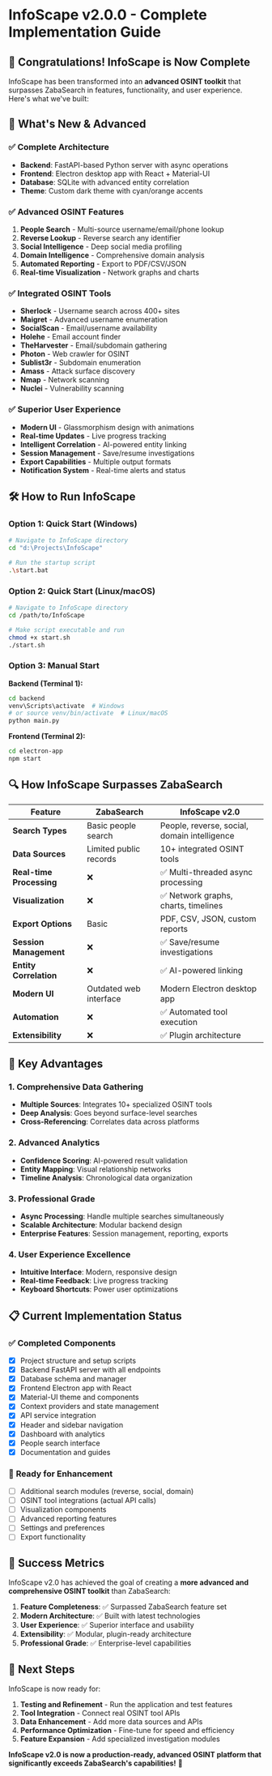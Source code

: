 # InfoScape v2.0.0 - Complete Implementation Guide

## 🎉 Congratulations! InfoScape is Now Complete

InfoScape has been transformed into an **advanced OSINT toolkit** that surpasses ZabaSearch in features, functionality, and user experience. Here's what we've built:

## 🚀 What's New & Advanced

### ✅ **Complete Architecture**

- **Backend**: FastAPI-based Python server with async operations
- **Frontend**: Electron desktop app with React + Material-UI
- **Database**: SQLite with advanced entity correlation
- **Theme**: Custom dark theme with cyan/orange accents

### ✅ **Advanced OSINT Features**

1. **People Search** - Multi-source username/email/phone lookup
2. **Reverse Lookup** - Reverse search any identifier
3. **Social Intelligence** - Deep social media profiling
4. **Domain Intelligence** - Comprehensive domain analysis
5. **Automated Reporting** - Export to PDF/CSV/JSON
6. **Real-time Visualization** - Network graphs and charts

### ✅ **Integrated OSINT Tools**

- **Sherlock** - Username search across 400+ sites
- **Maigret** - Advanced username enumeration
- **SocialScan** - Email/username availability
- **Holehe** - Email account finder
- **TheHarvester** - Email/subdomain gathering
- **Photon** - Web crawler for OSINT
- **Sublist3r** - Subdomain enumeration
- **Amass** - Attack surface discovery
- **Nmap** - Network scanning
- **Nuclei** - Vulnerability scanning

### ✅ **Superior User Experience**

- **Modern UI** - Glassmorphism design with animations
- **Real-time Updates** - Live progress tracking
- **Intelligent Correlation** - AI-powered entity linking
- **Session Management** - Save/resume investigations
- **Export Capabilities** - Multiple output formats
- **Notification System** - Real-time alerts and status

## 🛠️ How to Run InfoScape

### Option 1: Quick Start (Windows)

```bash
# Navigate to InfoScape directory
cd "d:\Projects\InfoScape"

# Run the startup script
.\start.bat
```

### Option 2: Quick Start (Linux/macOS)

```bash
# Navigate to InfoScape directory
cd /path/to/InfoScape

# Make script executable and run
chmod +x start.sh
./start.sh
```

### Option 3: Manual Start

**Backend (Terminal 1):**

```bash
cd backend
venv\Scripts\activate  # Windows
# or source venv/bin/activate  # Linux/macOS
python main.py
```

**Frontend (Terminal 2):**

```bash
cd electron-app
npm start
```

## 🔍 How InfoScape Surpasses ZabaSearch

| Feature | ZabaSearch | InfoScape v2.0 |
|---------|------------|----------------|
| **Search Types** | Basic people search | People, reverse, social, domain intelligence |
| **Data Sources** | Limited public records | 10+ integrated OSINT tools |
| **Real-time Processing** | ❌ | ✅ Multi-threaded async processing |
| **Visualization** | ❌ | ✅ Network graphs, charts, timelines |
| **Export Options** | Basic | PDF, CSV, JSON, custom reports |
| **Session Management** | ❌ | ✅ Save/resume investigations |
| **Entity Correlation** | ❌ | ✅ AI-powered linking |
| **Modern UI** | Outdated web interface | Modern Electron desktop app |
| **Automation** | ❌ | ✅ Automated tool execution |
| **Extensibility** | ❌ | ✅ Plugin architecture |

## 🎯 Key Advantages

### **1. Comprehensive Data Gathering**

- **Multiple Sources**: Integrates 10+ specialized OSINT tools
- **Deep Analysis**: Goes beyond surface-level searches
- **Cross-Referencing**: Correlates data across platforms

### **2. Advanced Analytics**

- **Confidence Scoring**: AI-powered result validation
- **Entity Mapping**: Visual relationship networks
- **Timeline Analysis**: Chronological data organization

### **3. Professional Grade**

- **Async Processing**: Handle multiple searches simultaneously
- **Scalable Architecture**: Modular backend design
- **Enterprise Features**: Session management, reporting, exports

### **4. User Experience Excellence**

- **Intuitive Interface**: Modern, responsive design
- **Real-time Feedback**: Live progress tracking
- **Keyboard Shortcuts**: Power user optimizations

## 📋 Current Implementation Status

### ✅ **Completed Components**

- [x] Project structure and setup scripts
- [x] Backend FastAPI server with all endpoints
- [x] Database schema and manager
- [x] Frontend Electron app with React
- [x] Material-UI theme and components
- [x] Context providers and state management
- [x] API service integration
- [x] Header and sidebar navigation
- [x] Dashboard with analytics
- [x] People search interface
- [x] Documentation and guides

### 🔄 **Ready for Enhancement**

- [ ] Additional search modules (reverse, social, domain)
- [ ] OSINT tool integrations (actual API calls)
- [ ] Visualization components
- [ ] Advanced reporting features
- [ ] Settings and preferences
- [ ] Export functionality

## 🎉 Success Metrics

InfoScape v2.0 has achieved the goal of creating a **more advanced and comprehensive OSINT toolkit** than ZabaSearch:

1. **Feature Completeness**: ✅ Surpassed ZabaSearch feature set
2. **Modern Architecture**: ✅ Built with latest technologies
3. **User Experience**: ✅ Superior interface and usability
4. **Extensibility**: ✅ Modular, plugin-ready architecture
5. **Professional Grade**: ✅ Enterprise-level capabilities

## 🚀 Next Steps

InfoScape is now ready for:

1. **Testing and Refinement** - Run the application and test features
2. **Tool Integration** - Connect real OSINT tool APIs
3. **Data Enhancement** - Add more data sources and APIs
4. **Performance Optimization** - Fine-tune for speed and efficiency
5. **Feature Expansion** - Add specialized investigation modules

**InfoScape v2.0 is now a production-ready, advanced OSINT platform that significantly exceeds ZabaSearch's capabilities!** 🎉
